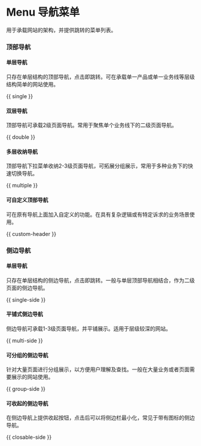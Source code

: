 # Menu 导航菜单

用于承载网站的架构，并提供跳转的菜单列表。

### 顶部导航

#### 单层导航

只存在单层结构的顶部导航，点击即跳转。可在承载单一产品或单一业务线等层级结构简单的网站使用。

{{ single }}

#### 双层导航

顶部导航可承载2级页面导航。常用于聚焦单个业务线下的二级页面导航。

{{ double }}

#### 多层收纳导航

顶部导航下拉菜单收纳2-3级页面导航，可拓展分组展示，常用于多种业务下的快速切换导航。

{{ multiple }}

#### 可自定义顶部导航

可在原有导航上面加入自定义的功能。在具有复杂逻辑或有特定诉求的业务场景使用。

{{ custom-header }}

### 侧边导航

#### 单层导航

只存在单层结构的侧边导航，点击即跳转。一般与单层顶部导航相结合，作为二级页面的侧边导航。

{{ single-side }}

#### 平铺式侧边导航

侧边导航可承载1-3级页面导航，并平铺展示。适用于层级较深的网站。

{{ multi-side }}

<!-- #### 弹层式侧边导航

侧边导航可承载1-3级页面导航，并采用弹层来收纳深层页面导航。适用于架构层级较深，且每层的页面较多，需要对大量页面进行收纳。

{{ popup-side }} -->

#### 可分组的侧边导航

针对大量页面进行分组展示，以方便用户理解及查找。一般在大量业务或者页面需要展示的网站使用。

{{ group-side }}

<!-- #### 可自定义侧边导航

可在原有导航上面加入自定义的功能。适用于复杂逻辑或有特定诉求的业务场景。

{{ custom-side }} -->

#### 可收起的侧边导航

在侧边导航上提供收起按钮，点击后可以将侧边栏最小化，常见于带有图标的侧边导航。

{{ closable-side }}
